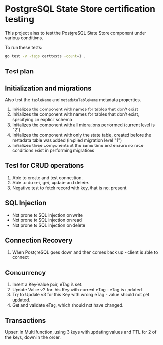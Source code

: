 # PostgreSQL State Store certification testing

This project aims to test the PostgreSQL State Store component under various conditions.

To run these tests:

```sh
go test -v -tags certtests -count=1 .
```

## Test plan

## Initialization and migrations

Also test the `tableName` and `metadataTableName` metadata properties.

1. Initializes the component with names for tables that don't exist
1. Initializes the component with names for tables that don't exist, specifying an explicit schema
1. Initializes the component with all migrations performed (current level is "2")
1. Initializes the component with only the state table, created before the metadata table was added (implied migration level "1")
1. Initializes three components at the same time and ensure no race conditions exist in performing migrations

## Test for CRUD operations

1. Able to create and test connection.
2. Able to do set, get, update and delete.
3. Negative test to fetch record with key, that is not present.

## SQL Injection

* Not prone to SQL injection on write
* Not prone to SQL injection on read
* Not prone to SQL injection on delete

## Connection Recovery

1. When PostgreSQL goes down and then comes back up - client is able to connect

## Concurrency

1. Insert a Key-Value pair, eTag is set.
2. Update Value v2 for this Key with current eTag - eTag is updated.
3. Try to Update v3 for this Key with wrong eTag - value should not get updated.
4. Get and validate eTag, which should not have changed.

## Transactions

Upsert in Multi function, using 3 keys with updating values and TTL for 2 of the keys, down in the order.
